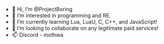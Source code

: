 - 👋 Hi, I’m @ProjectBoring
- 👀 I’m interested in programming and RE.
- 🌱 I’m currently learning Lua, LuaU, C, C++, and JavaScript!
- 💞️ I’m looking to collaborate on any legitimate paid services!
- 📫 Discord - mothwa
